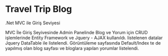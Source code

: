 # Travel Trip Blog
.Net MVC ile Giriş Seviyesi

MVC İle Giriş Seyivesinde Admin Panelinde Blog ve Yorum için CRUD işlemlerinde Entity Framework ve Jquery - AJAX kullanıldı. listelenen datalar Jquery DataTable ile listelendi.
Görüntüleme sayfasında Default/Index te de yapılmış olan blog sayfası ve bloglara yapılan yorumlar listelendi.


